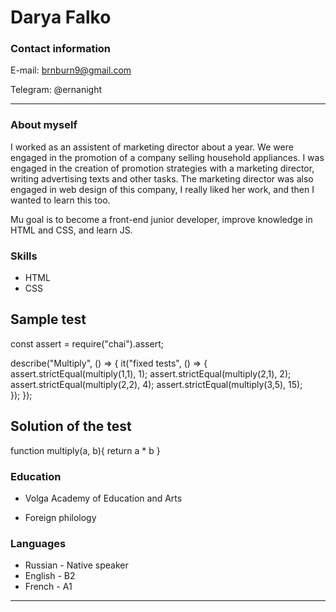 # Darya Falko

### Contact information

E-mail: brnburn9@gmail.com

Telegram: @ernanight

---
### About myself
I worked as an assistent of marketing director about a year. We were engaged in the promotion of a company selling household appliances. 
I was engaged in the creation of promotion strategies with a marketing director, writing advertising texts and other tasks. 
The marketing director was also engaged in web design of this company, I really liked her work, and then I wanted to learn this too. 

Mu goal is to become a front-end junior developer, improve knowledge in HTML and CSS, and learn JS.

### Skills
* HTML
* CSS

## Sample test
const assert = require("chai").assert;

describe("Multiply", () => {
  it("fixed tests", () => {
    assert.strictEqual(multiply(1,1), 1);
    assert.strictEqual(multiply(2,1), 2);
    assert.strictEqual(multiply(2,2), 4);
    assert.strictEqual(multiply(3,5), 15);   
  });
});

## Solution of the test

function multiply(a, b){
  return a * b
}

### Education
* Volga Academy of Education and Arts
- Foreign philology

### Languages
* Russian - Native speaker
* English - B2
* French - A1





---

